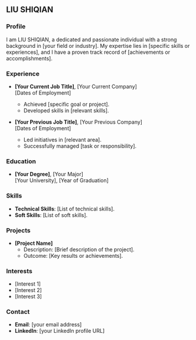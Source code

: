 ## LIU SHIQIAN

### **Profile**

I am LIU SHIQIAN, a dedicated and passionate individual with a strong background in [your field or industry]. My expertise lies in [specific skills or experiences], and I have a proven track record of [achievements or accomplishments].

### **Experience**

- **[Your Current Job Title]**, [Your Current Company]  
  [Dates of Employment]  
  - Achieved [specific goal or project].
  - Developed skills in [relevant skills].

- **[Your Previous Job Title]**, [Your Previous Company]  
  [Dates of Employment]  
  - Led initiatives in [relevant area].
  - Successfully managed [task or responsibility].

### **Education**

- **[Your Degree]**, [Your Major]  
  [Your University], [Year of Graduation]  

### **Skills**

- **Technical Skills**: [List of technical skills].
- **Soft Skills**: [List of soft skills].

### **Projects**

- **[Project Name]**
  - Description: [Brief description of the project].
  - Outcome: [Key results or achievements].

### **Interests**

- [Interest 1]
- [Interest 2]
- [Interest 3]

### **Contact**

- **Email**: [your email address]
- **LinkedIn**: [your LinkedIn profile URL]

